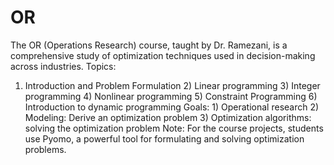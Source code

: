 # OR
The OR (Operations Research) course, taught by Dr. Ramezani, is a comprehensive study of optimization techniques used in decision-making across industries.
Topics: 
1) Introduction and Problem Formulation 2) Linear programming 3) Integer programming 4) Nonlinear programming 5) Constraint Programming 6) Introduction to dynamic programming Goals: 1) Operational research 2) Modeling: Derive an optimization problem 3) Optimization algorithms: solving the optimization problem Note: For the course projects, students use Pyomo, a powerful tool for formulating and solving optimization problems.
